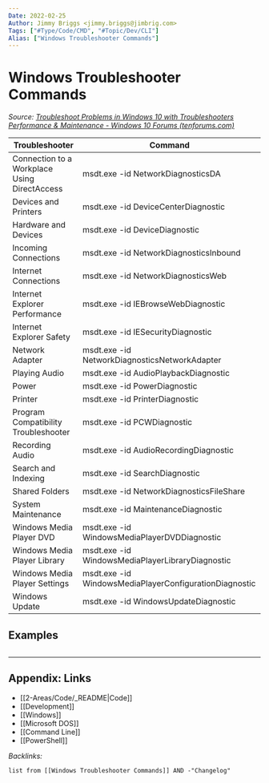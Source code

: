 ```yaml
---
Date: 2022-02-25
Author: Jimmy Briggs <jimmy.briggs@jimbrig.com>
Tags: ["#Type/Code/CMD", "#Topic/Dev/CLI"]
Alias: ["Windows Troubleshooter Commands"]
---
```


# Windows Troubleshooter Commands

*Source: [Troubleshoot Problems in Windows 10 with Troubleshooters Performance & Maintenance - Windows 10 Forums (tenforums.com)](https://www.tenforums.com/tutorials/76013-troubleshoot-problems-windows-10-troubleshooters.html#option3)*

| **Troubleshooter**                           | **Command**                                            |
| -------------------------------------------- | ------------------------------------------------------ |
| Connection to a Workplace Using DirectAccess | msdt.exe -id NetworkDiagnosticsDA                      |
| Devices and Printers                         | msdt.exe -id DeviceCenterDiagnostic                    |
| Hardware and Devices                         | msdt.exe -id DeviceDiagnostic                          |
| Incoming Connections                         | msdt.exe -id NetworkDiagnosticsInbound                 |
| Internet Connections                         | msdt.exe -id NetworkDiagnosticsWeb                     |
| Internet Explorer Performance                | msdt.exe -id IEBrowseWebDiagnostic                     |
| Internet Explorer Safety                     | msdt.exe -id IESecurityDiagnostic                      |
| Network Adapter                              | msdt.exe -id NetworkDiagnosticsNetworkAdapter          |
| Playing Audio                                | msdt.exe -id AudioPlaybackDiagnostic                   |
| Power                                        | msdt.exe -id PowerDiagnostic                           |
| Printer                                      | msdt.exe -id PrinterDiagnostic                         |
| Program Compatibility Troubleshooter         | msdt.exe -id PCWDiagnostic                             |
| Recording Audio                              | msdt.exe -id AudioRecordingDiagnostic                  |
| Search and Indexing                          | msdt.exe -id SearchDiagnostic                          |
| Shared Folders                               | msdt.exe -id NetworkDiagnosticsFileShare               |
| System Maintenance                           | msdt.exe -id MaintenanceDiagnostic                     |
| Windows Media Player DVD                     | msdt.exe -id WindowsMediaPlayerDVDDiagnostic           |
| Windows Media Player Library                 | msdt.exe -id WindowsMediaPlayerLibraryDiagnostic       |
| Windows Media Player Settings                | msdt.exe -id WindowsMediaPlayerConfigurationDiagnostic |
| Windows Update                               | msdt.exe -id WindowsUpdateDiagnostic                   |

## Examples

```powershell

```

***

## Appendix: Links

- [[2-Areas/Code/_README|Code]]
- [[Development]]
- [[Windows]]
- [[Microsoft DOS]]
- [[Command Line]]
- [[PowerShell]]

*Backlinks:*

```dataview
list from [[Windows Troubleshooter Commands]] AND -"Changelog"
```